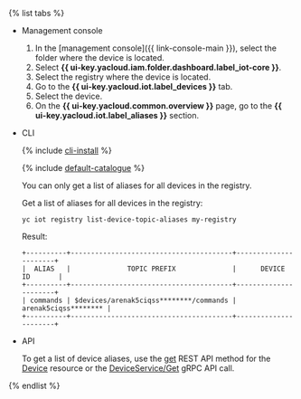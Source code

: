 {% list tabs %}

- Management console

   1. In the [management console]({{ link-console-main }}), select the folder where the device is located.
   1. Select **{{ ui-key.yacloud.iam.folder.dashboard.label_iot-core }}**.
   1. Select the registry where the device is located.
   1. Go to the **{{ ui-key.yacloud.iot.label_devices }}** tab.
   1. Select the device.
   1. On the **{{ ui-key.yacloud.common.overview }}** page, go to the **{{ ui-key.yacloud.iot.label_aliases }}** section.

- CLI

   {% include [cli-install](../cli-install.md) %}

   {% include [default-catalogue](../default-catalogue.md) %}

   You can only get a list of aliases for all devices in the registry.

   Get a list of aliases for all devices in the registry:

   ```
   yc iot registry list-device-topic-aliases my-registry
   ```

   Result:

   ```
   +----------+----------------------------------------+----------------------+
   |  ALIAS   |              TOPIC PREFIX              |      DEVICE ID       |
   +----------+----------------------------------------+----------------------+
   | commands | $devices/arenak5ciqss********/commands | arenak5ciqss******** |
   +----------+----------------------------------------+----------------------+
   ```

- API

   To get a list of device aliases, use the [get](../../iot-core/api-ref/Device/get.md) REST API method for the [Device](../../iot-core/api-ref/Device/index.md) resource or the [DeviceService/Get](../../iot-core/api-ref/grpc/device_service.md#Get) gRPC API call.

{% endlist %}